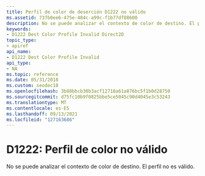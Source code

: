 ```yaml
---
title: Perfil de color de deserción D1222 no válido
ms.assetid: 737b0ee6-475e-484c-a99c-f1b77df88600
description: No se puede analizar el contexto de color de destino. El perfil no es válido.
keywords:
- D1222 Dest Color Profile Invalid Direct2D
topic_type:
- apiref
api_name:
- D1222 Dest Color Profile Invalid
api_type:
- NA
ms.topic: reference
ms.date: 05/31/2018
ms.custom: seodec18
ms.openlocfilehash: 3b88bbcb30b3acf12718a61a876bc5f1b0d28750
ms.sourcegitcommit: d75fc10b9f0825bbe5ce5045c90d4045e3c53243
ms.translationtype: MT
ms.contentlocale: es-ES
ms.lasthandoff: 09/13/2021
ms.locfileid: "127163686"
---
```

# <a name="d1222-dest-color-profile-invalid"></a>D1222: Perfil de color no válido

No se puede analizar el contexto de color de destino. El perfil no es válido.






 

 

 




